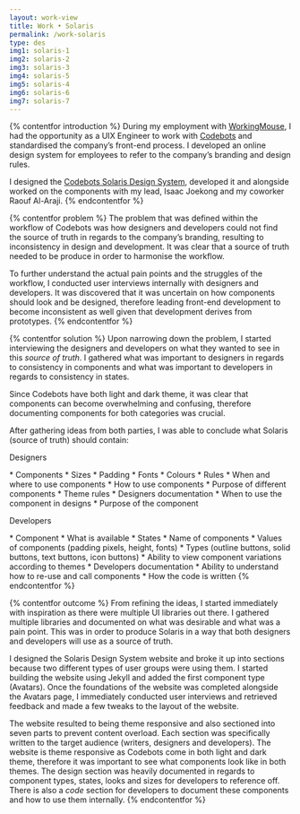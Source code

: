 ```yaml
---
layout: work-view
title: Work • Solaris
permalink: /work-solaris
type: des
img1: solaris-1
img2: solaris-2
img3: solaris-3
img4: solaris-5
img5: solaris-4
img6: solaris-6
img7: solaris-7
---
```


{% contentfor introduction %}
During my employment with <a href="/workingmouse" target="_blank">WorkingMouse</a>, I had the opportunity as a UIX Engineer to work with <a href="/codebotsmarketing">Codebots</a>  and standardised the company’s front-end process. I developed an online design system for employees to refer to the company’s branding and design rules.

I designed the <a href="/codebotssolaris">Codebots Solaris Design System</a>, developed it and alongside worked on the components with my lead, Isaac Joekong and my coworker Raouf Al-Araji.
{% endcontentfor %}


{% contentfor problem %}
The problem that was defined within the workflow of Codebots was how designers and developers could not find the source of truth in regards to the company’s branding, resulting to inconsistency in design and development. It was clear that a source of truth needed to be produce in order to harmonise the workflow. 

To further understand the actual pain points and the struggles of the workflow, I conducted user interviews internally with designers and developers. It was discovered that it was uncertain on how components should look and be designed, therefore leading front-end development to become inconsistent as well given that development derives from prototypes. 
{% endcontentfor %}


{% contentfor solution %}
Upon narrowing down the problem, I started interviewing the designers and developers on what they wanted to see in this *source of truth*. I gathered what was important to designers in regards to consistency in components and what was important to developers in regards to consistency in states. 

Since Codebots have both light and dark theme, it was clear that components can become overwhelming and confusing, therefore documenting components for both categories was crucial. 

After gathering ideas from both parties, I was able to conclude what Solaris (source of truth) should contain:

<p class="b ul-heading">Designers</p>
* Components
    * Sizes
    * Padding
    * Fonts
    * Colours
* Rules
    * When and where to use components
    * How to use components
    * Purpose of different components
    * Theme rules
* Designers documentation
    * When to use the component in designs
    * Purpose of the component

<p class="b ul-heading">Developers</p>
* Component
    * What is available
    * States
    * Name of components
    * Values of components (padding pixels, height, fonts)
    * Types (outline buttons, solid buttons, text buttons, icon buttons)
* Ability to view component variations according to themes
* Developers documentation 
    * Ability to understand how to re-use and call components
    * How the code is written
{% endcontentfor %}


{% contentfor outcome %}
From refining the ideas, I started immediately with inspiration as there were multiple UI libraries out there. I gathered multiple libraries and documented on what was desirable and what was a pain point. This was in order to produce Solaris in a way that both designers and developers will use as a source of truth. 

I designed the Solaris Design System website and broke it up into sections because two different types of user groups were using them. I started building the website using Jekyll and added the first component type (Avatars). Once the foundations of the website was completed alongside the Avatars page, I immediately conducted user interviews and retrieved feedback and made a few tweaks to the layout of the website. 

The website resulted to being theme responsive and also sectioned into seven parts to prevent content overload. Each section was specifically written to the target audience (writers, designers and developers). The website is theme responsive as Codebots come in both light and dark theme, therefore it was important to see what components look like in both themes. The design section was heavily documented in regards to component types, states, looks and sizes for developers to reference off. There is also a *code* section for developers to document these components and how to use them internally. 
{% endcontentfor %}